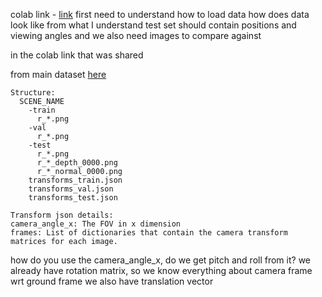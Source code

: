 colab link - [link](https://colab.research.google.com/github/keras-team/keras-io/blob/master/examples/vision/ipynb/nerf.ipynb#scrollTo=xrEM_tS4ImDE)
first need to understand how to load data 
how does data look like 
from what I understand test set should contain positions and viewing angles
and we also need images to compare against

in the colab link that was shared

from main dataset [here](https://drive.google.com/drive/folders/1JDdLGDruGNXWnM1eqY1FNL9PlStjaKWi)
```
Structure:
  SCENE_NAME
    -train
      r_*.png
    -val
      r_*.png
    -test
      r_*.png
      r_*_depth_0000.png
      r_*_normal_0000.png
    transforms_train.json
    transforms_val.json
    transforms_test.json

Transform json details:
camera_angle_x: The FOV in x dimension
frames: List of dictionaries that contain the camera transform matrices for each image.
```

how do you use the camera_angle_x, do we get pitch and roll from it? 
we already have rotation matrix, so we know everything about camera frame wrt ground frame
we also have translation vector 